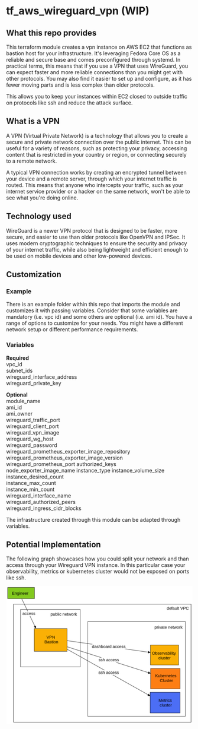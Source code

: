 # tf_aws_wireguard_vpn (WIP)

## What this repo provides

This terraform module creates a vpn instance on AWS EC2 that functions as bastion host for your infrastructure. 
It's leveraging Fedora Core OS as a reliable and secure base and comes preconfigured through systemd. 
In practical terms, this means that if you use a VPN that uses WireGuard, you can expect faster and more reliable connections than you might get with other protocols. You may also find it easier to set up and configure, as it has fewer moving parts and is less complex than older protocols.

This allows you to keep your instances within EC2 closed to outside traffic on protocols like ssh and reduce the attack surface. 

## What is a VPN  

A VPN (Virtual Private Network) is a technology that allows you to create a secure and private network connection over the public internet. This can be useful for a variety of reasons, such as protecting your privacy, accessing content that is restricted in your country or region, or connecting securely to a remote network.

A typical VPN connection works by creating an encrypted tunnel between your device and a remote server, through which your internet traffic is routed. This means that anyone who intercepts your traffic, such as your internet service provider or a hacker on the same network, won't be able to see what you're doing online.

## Technology used

WireGuard is a newer VPN protocol that is designed to be faster, more secure, and easier to use than older protocols like OpenVPN and IPSec. It uses modern cryptographic techniques to ensure the security and privacy of your internet traffic, while also being lightweight and efficient enough to be used on mobile devices and other low-powered devices.


## Customization 

### Example 
There is an example folder within this repo that imports the module and customizes it with passing variables. 
Consider that some variables are mandatory (i.e. vpc id) and some others are optional (i.e. ami id). You have a range of options to customize for your needs. You might have a different network setup or different performance requirements. 

### Variables 

**Required**   
vpc_id  
subnet_ids   
wireguard_interface_address   
wireguard_private_key  

**Optional**  
module_name  
ami_id  
ami_owner  
wireguard_traffic_port  
wireguard_client_port  
wireguard_vpn_image  
wireguard_wg_host  
wireguard_password  
wireguard_prometheus_exporter_image_repository  
wireguard_prometheus_exporter_image_version  
wireguard_prometheus_port 
authorized_keys  
node_exporter_image_name 
instance_type 
instance_volume_size  
instance_desired_count   
instance_max_count  
instance_min_count  
wireguard_interface_name   
wireguard_authorized_peers   
wireguard_ingress_cidr_blocks   

The infrastructure created through this module can be adapted through variables.


## Potential Implementation

The following graph showcases how you could split your network and than access through your Wireguard VPN instance. In this particular case your observability, metrics or kubernetes cluster would not be exposed on ports like ssh. 

![alt_text](https://github.com/stavrosfilippidis/architecture_diagrams/blob/main/vpn_access.png)
